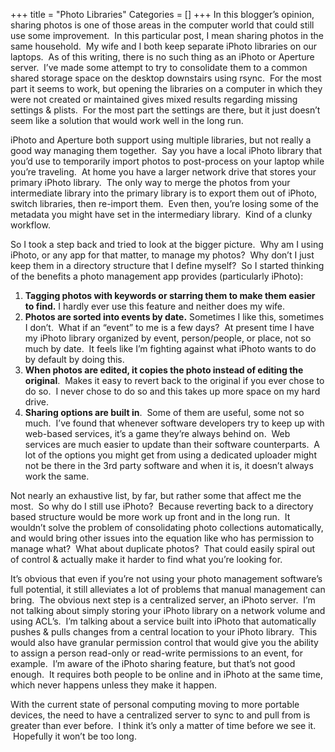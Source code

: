 +++
title = "Photo Libraries"
Categories = []
+++
In this blogger&#8217;s opinion, sharing photos is one of those areas in the computer world that could still use some improvement.  In this particular post, I mean sharing photos in the same household.  My wife and I both keep separate iPhoto libraries on our laptops.  As of this writing, there is no such thing as an iPhoto or Aperture server.  I&#8217;ve made some attempt to try to consolidate them to a common shared storage space on the desktop downstairs using rsync.  For the most part it seems to work, but opening the libraries on a computer in which they were not created or maintained gives mixed results regarding missing settings & plists.  For the most part the settings are there, but it just doesn&#8217;t seem like a solution that would work well in the long run.

<!--more-->

iPhoto and Aperture both support using multiple libraries, but not really a good way managing them together.  Say you have a local iPhoto library that you&#8217;d use to temporarily import photos to post-process on your laptop while you&#8217;re traveling.  At home you have a larger network drive that stores your primary iPhoto library.  The only way to merge the photos from your intermediate library into the primary library is to export them out of iPhoto, switch libraries, then re-import them.  Even then, you&#8217;re losing some of the metadata you might have set in the intermediary library.  Kind of a clunky workflow.

So I took a step back and tried to look at the bigger picture.  Why am I using iPhoto, or any app for that matter, to manage my photos?  Why don&#8217;t I just keep them in a directory structure that I define myself?  So I started thinking of the benefits a photo management app provides (particularly iPhoto):

1.  **Tagging photos with keywords or starring them to make them easier to find.** I hardly ever use this feature and neither does my wife.
2.  **Photos are sorted into events by date.** Sometimes I like this, sometimes I don&#8217;t.  What if an &#8220;event&#8221; to me is a few days?  At present time I have my iPhoto library organized by event, person/people, or place, not so much by date.  It feels like I&#8217;m fighting against what iPhoto wants to do by default by doing this.
3.  **When photos are edited, it copies the photo instead of editing the original**.  Makes it easy to revert back to the original if you ever chose to do so.  I never chose to do so and this takes up more space on my hard drive.
4.  **Sharing options are built in**.  Some of them are useful, some not so much.  I&#8217;ve found that whenever software developers try to keep up with web-based services, it&#8217;s a game they&#8217;re always behind on.  Web services are much easier to update than their software counterparts.  A lot of the options you might get from using a dedicated uploader might not be there in the 3rd party software and when it is, it doesn&#8217;t always work the same.

Not nearly an exhaustive list, by far, but rather some that affect me the most.  So why do I still use iPhoto?  Because reverting back to a directory based structure would be more work up front and in the long run.  It wouldn&#8217;t solve the problem of consolidating photo collections automatically, and would bring other issues into the equation like who has permission to manage what?  What about duplicate photos?  That could easily spiral out of control & actually make it harder to find what you&#8217;re looking for.

It&#8217;s obvious that even if you&#8217;re not using your photo management software&#8217;s full potential, it still alleviates a lot of problems that manual management can bring.  The obvious next step is a centralized server, an iPhoto server.  I&#8217;m not talking about simply storing your iPhoto library on a network volume and using ACL&#8217;s.  I&#8217;m talking about a service built into iPhoto that automatically pushes & pulls changes from a central location to your iPhoto library.  This would also have granular permission control that would give you the ability to assign a person read-only or read-write permissions to an event, for example.  I&#8217;m aware of the iPhoto sharing feature, but that&#8217;s not good enough.  It requires both people to be online and in iPhoto at the same time, which never happens unless they make it happen.

With the current state of personal computing moving to more portable devices, the need to have a centralized server to sync to and pull from is greater than ever before.  I think it&#8217;s only a matter of time before we see it.  Hopefully it won&#8217;t be too long.

